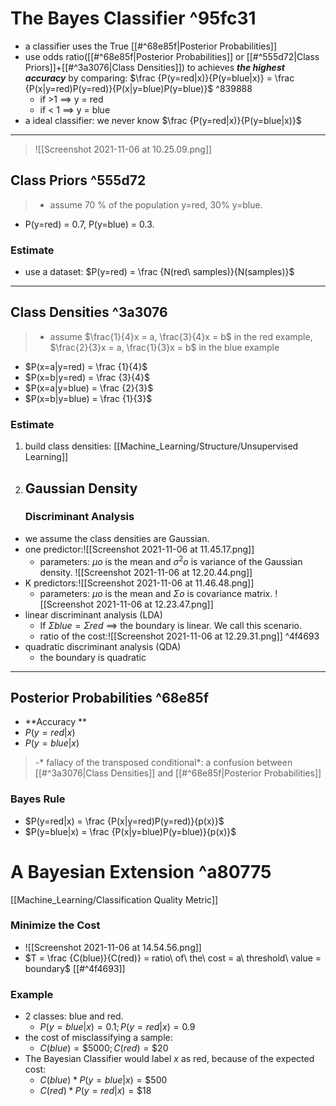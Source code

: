 # The Bayes Classifier ^95fc31
- a classifier uses the True [[#^68e85f|Posterior Probabilities]]
- use odds ratio([[#^68e85f|Posterior Probabilities]] or [[#^555d72|Class Priors]]+[[#^3a3076|Class Densities]]) to achieves ***the highest accuracy*** by comparing: $\frac {P(y=red|x)}{P(y=blue|x)} = \frac {P(x|y=red)P(y=red)}{P(x|y=blue)P(y=blue)}$ ^839888
	- if >1 ==> y = red
	- if < 1 ==> y = blue
- a ideal classifier: we never know $\frac {P(y=red|x)}{P(y=blue|x)}$


***
> ![[Screenshot 2021-11-06 at 10.25.09.png]]

## Class Priors ^555d72
> - assume 70 % of the population y=red, 30% y=blue.
-  P(y=red) = 0.7, P(y=blue) = 0.3.

### Estimate
- use a dataset: $P(y=red) = \frac {N(red\ samples)}{N(samples)}$
***
## Class Densities ^3a3076
>- assume $\frac{1}{4}x = a, \frac{3}{4}x = b$ in the red example,  $\frac{2}{3}x = a, \frac{1}{3}x = b$ in the blue example
- $P(x=a|y=red) = \frac {1}{4}$
- $P(x=b|y=red) = \frac {3}{4}$
- $P(x=a|y=blue) = \frac {2}{3}$
- $P(x=b|y=blue) = \frac {1}{3}$
### Estimate
1. build class densities: [[Machine_Learning/Structure/Unsupervised Learning]]
2.  ## Gaussian Density
	### Discriminant Analysis
- we assume the class densities are Gaussian.
- one predictor:![[Screenshot 2021-11-06 at 11.45.17.png]]
	- parameters:  $µo$ is the mean and $σ^2o$
is variance of the Gaussian density.
![[Screenshot 2021-11-06 at 12.20.44.png]]
- K predictors:![[Screenshot 2021-11-06 at 11.46.48.png]]
	- parameters:  $µo$ is the mean and $Σo$ is  covariance matrix.
![[Screenshot 2021-11-06 at 12.23.47.png]]
- linear discriminant analysis (LDA)
	- If $Σblue= Σred$ ==> the boundary is linear. We call this scenario. 
	- ratio	 of the cost:![[Screenshot 2021-11-06 at 12.29.31.png]] ^4f4693
- quadratic discriminant analysis (QDA)
	- the boundary is quadratic

***
## Posterior Probabilities ^68e85f
- **Accuracy **
- $P(y=red|x)$
- $P(y=blue|x)$
> -* fallacy of the transposed conditional*: a confusion between [[#^3a3076|Class Densities]] and [[#^68e85f|Posterior Probabilities]]

### Bayes Rule
- $P(y=red|x) = \frac {P(x|y=red)P(y=red)}{p(x)}$ 
- $P(y=blue|x) = \frac {P(x|y=blue)P(y=blue)}{p(x)}$ 


# A Bayesian Extension ^a80775
[[Machine_Learning/Classification Quality Metric]]


### Minimize the Cost
- ![[Screenshot 2021-11-06 at 14.54.56.png]]
- $T = \frac {C(blue)}{C(red)} = ratio\ of\ the\ cost = a\ threshold\ value = boundary$ [[#^4f4693]]

### Example
- 2 classes: blue and red.
	- $P(y=blue|x) = 0.1; P(y=red|x) = 0.9$
-  the cost of misclassifying a  sample:
	-  $C(blue)=\$5000; C(red)=\$20$
- The Bayesian Classifier would label $x$ as red, because of the expected cost:
	- $C(blue)*P(y=blue|x) = \$500$
	- $C(red)*P(y=red|x) = \$18$
